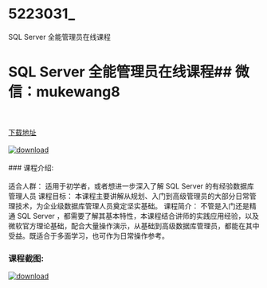 # 5223031_
SQL Server 全能管理员在线课程
# SQL Server 全能管理员在线课程## 微信：mukewang8
<br/></br>[下载地址](http://www.36tz.cn/article/5223031 "下载地址")
<br/></br>[![download](http://36tz.cn/muke_img/2022_03_1.png "下载地址")](http://www.36tz.cn/article/5223031 "下载地址")
<br/></br>### 课程介绍:<br/></br>适合人群：
适用于初学者，或者想进一步深入了解 SQL Server 的有经验数据库管理人员
课程目标：
本课程主要讲解从规划、入门到高级管理员的大部分日常管理技术，为企业级数据库管理人员奠定坚实基础。
课程简介：
不管是入门还是精通 SQL Server ，都需要了解其基本特性，本课程结合讲师的实践应用经验，以及微软官方理论基础，配合大量操作演示，从基础到高级数据库管理员，都能在其中受益。既适合于多面学习，也可作为日常操作参考。

### 课程截图:
[![download](http://36tz.cn/muke_img/2022_03_2.png "下载地址")](http://www.36tz.cn/article/5223031 "下载地址")
